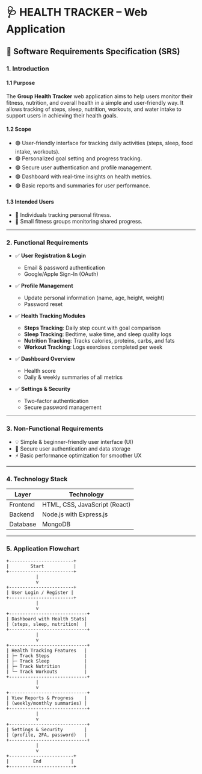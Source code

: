 # 🩺 HEALTH TRACKER – Web Application

## 📄 Software Requirements Specification (SRS)

### 1. Introduction

#### 1.1 Purpose
The **Group Health Tracker** web application aims to help users monitor their fitness, nutrition, and overall health in a simple and user-friendly way. It allows tracking of steps, sleep, nutrition, workouts, and water intake to support users in achieving their health goals.

#### 1.2 Scope
- 🟢 User-friendly interface for tracking daily activities (steps, sleep, food intake, workouts).
- 🟢 Personalized goal setting and progress tracking.
- 🟢 Secure user authentication and profile management.
- 🟢 Dashboard with real-time insights on health metrics.
- 🟢 Basic reports and summaries for user performance.

#### 1.3 Intended Users
- 👤 Individuals tracking personal fitness.
- 👥 Small fitness groups monitoring shared progress.

---

### 2. Functional Requirements

- ✅ **User Registration & Login**  
   - Email & password authentication  
   - Google/Apple Sign-In (OAuth)

- ✅ **Profile Management**  
   - Update personal information (name, age, height, weight)  
   - Password reset

- ✅ **Health Tracking Modules**
   - **Steps Tracking**: Daily step count with goal comparison
   - **Sleep Tracking**: Bedtime, wake time, and sleep quality logs
   - **Nutrition Tracking**: Tracks calories, proteins, carbs, and fats
   - **Workout Tracking**: Logs exercises completed per week

- ✅ **Dashboard Overview**  
   - Health score  
   - Daily & weekly summaries of all metrics

- ✅ **Settings & Security**  
   - Two-factor authentication  
   - Secure password management

---

### 3. Non-Functional Requirements

- 💡 Simple & beginner-friendly user interface (UI)
- 🔐 Secure user authentication and data storage
- ⚡ Basic performance optimization for smoother UX

---

### 4. Technology Stack

| Layer     | Technology                     |
|-----------|--------------------------------|
| Frontend  | HTML, CSS, JavaScript (React)  |
| Backend   | Node.js with Express.js        |
| Database  | MongoDB                        |

---

### 5. Application Flowchart

```text
+------------------------+
|        Start           |
+------------------------+
           |
           v
+------------------------+
| User Login / Register |
+------------------------+
           |
           v
+-----------------------------+
| Dashboard with Health Stats|
| (steps, sleep, nutrition)  |
+-----------------------------+
           |
           v
+-----------------------------+
| Health Tracking Features   |
| ├─ Track Steps             |
| ├─ Track Sleep             |
| ├─ Track Nutrition         |
| └─ Track Workouts          |
+-----------------------------+
           |
           v
+-----------------------------+
| View Reports & Progress    |
| (weekly/monthly summaries) |
+-----------------------------+
           |
           v
+-----------------------------+
| Settings & Security        |
| (profile, 2FA, password)   |
+-----------------------------+
           |
           v
+------------------------+
|         End           |
+------------------------+
